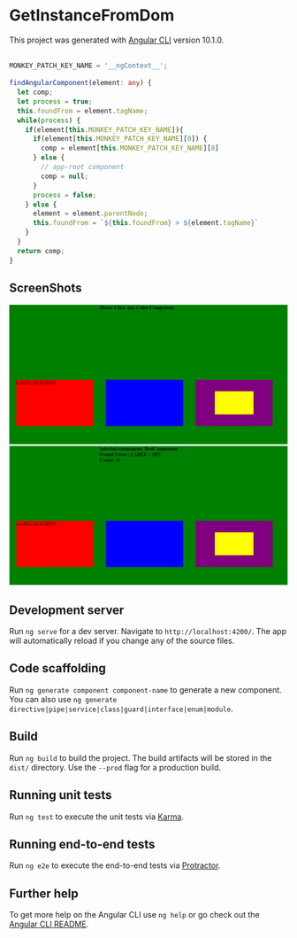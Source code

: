 # GetInstanceFromDom

This project was generated with [Angular CLI](https://github.com/angular/angular-cli) version 10.1.0.

##
``` typescript
MONKEY_PATCH_KEY_NAME = '__ngContext__';
```


``` typescript
findAngularComponent(element: any) {
  let comp;
  let process = true;
  this.foundFrom = element.tagName;
  while(process) {
    if(element[this.MONKEY_PATCH_KEY_NAME]){
      if(element[this.MONKEY_PATCH_KEY_NAME][0]) {
        comp = element[this.MONKEY_PATCH_KEY_NAME][8]
      } else {
        // app-root component
        comp = null;
      }
      process = false;
    } else {
      element = element.parentNode;
      this.foundFrom = `${this.foundFrom} > ${element.tagName}`
    }
  }
  return comp;
}
```

## ScreenShots
![1](https://github.com/mcantonbul/Access-Component-Instance-Via-Dom/blob/master/src/assets/1.png?raw=true)
![2](https://github.com/mcantonbul/Access-Component-Instance-Via-Dom/blob/master/src/assets/2.png?raw=true)

## Development server

Run `ng serve` for a dev server. Navigate to `http://localhost:4200/`. The app will automatically reload if you change any of the source files.

## Code scaffolding

Run `ng generate component component-name` to generate a new component. You can also use `ng generate directive|pipe|service|class|guard|interface|enum|module`.

## Build

Run `ng build` to build the project. The build artifacts will be stored in the `dist/` directory. Use the `--prod` flag for a production build.

## Running unit tests

Run `ng test` to execute the unit tests via [Karma](https://karma-runner.github.io).

## Running end-to-end tests

Run `ng e2e` to execute the end-to-end tests via [Protractor](http://www.protractortest.org/).

## Further help

To get more help on the Angular CLI use `ng help` or go check out the [Angular CLI README](https://github.com/angular/angular-cli/blob/master/README.md).
